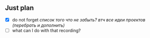 ## Just plan
- [x] do not forget
	*список того что не забыть? втч все идеи проектов (перебрать и дополнить)*
- [ ] what can I do with that recording?
